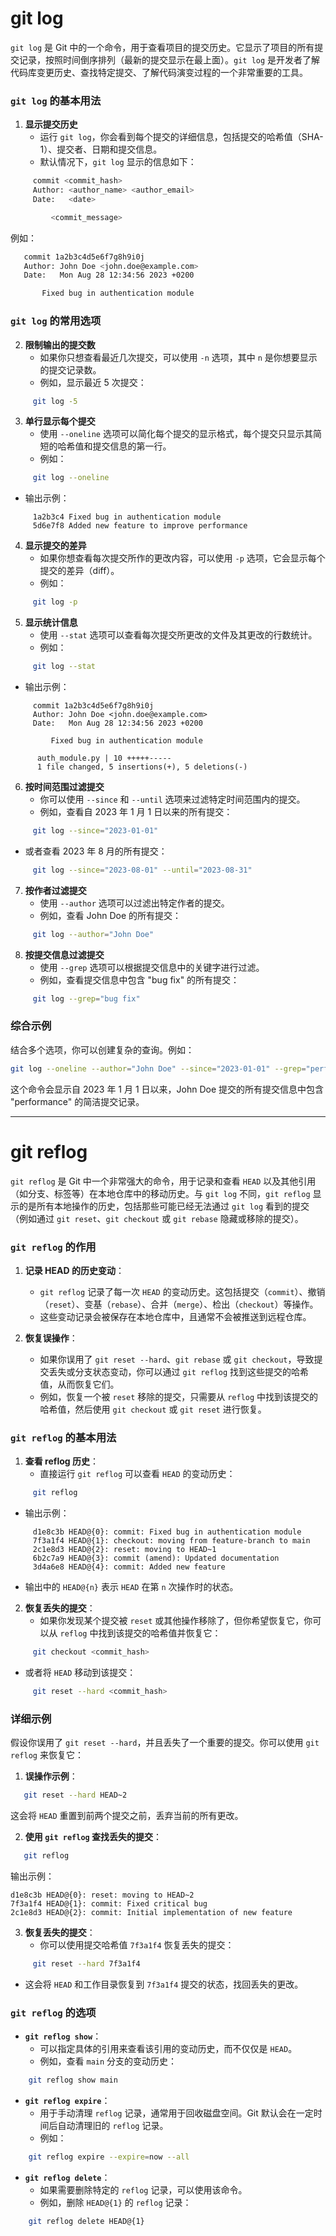 # git log
`git log` 是 Git 中的一个命令，用于查看项目的提交历史。它显示了项目的所有提交记录，按照时间倒序排列（最新的提交显示在最上面）。`git log` 是开发者了解代码库变更历史、查找特定提交、了解代码演变过程的一个非常重要的工具。

### `git log` 的基本用法

1. **显示提交历史**
   - 运行 `git log`，你会看到每个提交的详细信息，包括提交的哈希值（SHA-1）、提交者、日期和提交信息。
   - 默认情况下，`git log` 显示的信息如下：
```bash
     commit <commit_hash>
     Author: <author_name> <author_email>
     Date:   <date>

         <commit_message>
```

   例如：
```bash
   commit 1a2b3c4d5e6f7g8h9i0j
   Author: John Doe <john.doe@example.com>
   Date:   Mon Aug 28 12:34:56 2023 +0200

       Fixed bug in authentication module
```

### `git log` 的常用选项

2. **限制输出的提交数**
   - 如果你只想查看最近几次提交，可以使用 `-n` 选项，其中 `n` 是你想要显示的提交记录数。
   - 例如，显示最近 5 次提交：
```bash
     git log -5
```

3. **单行显示每个提交**
   - 使用 `--oneline` 选项可以简化每个提交的显示格式，每个提交只显示其简短的哈希值和提交信息的第一行。
   - 例如：
```bash
     git log --oneline
```
   - 输出示例：
```
     1a2b3c4 Fixed bug in authentication module
     5d6e7f8 Added new feature to improve performance
```

4. **显示提交的差异**
   - 如果你想查看每次提交所作的更改内容，可以使用 `-p` 选项，它会显示每个提交的差异（diff）。
   - 例如：
```bash
     git log -p
```

5. **显示统计信息**
   - 使用 `--stat` 选项可以查看每次提交所更改的文件及其更改的行数统计。
   - 例如：
```bash
     git log --stat
```
   - 输出示例：
```
     commit 1a2b3c4d5e6f7g8h9i0j
     Author: John Doe <john.doe@example.com>
     Date:   Mon Aug 28 12:34:56 2023 +0200

         Fixed bug in authentication module

      auth_module.py | 10 +++++-----
      1 file changed, 5 insertions(+), 5 deletions(-)
```

6. **按时间范围过滤提交**
   - 你可以使用 `--since` 和 `--until` 选项来过滤特定时间范围内的提交。
   - 例如，查看自 2023 年 1 月 1 日以来的所有提交：
```bash
     git log --since="2023-01-01"
```
   - 或者查看 2023 年 8 月的所有提交：
```bash
     git log --since="2023-08-01" --until="2023-08-31"
```

7. **按作者过滤提交**
   - 使用 `--author` 选项可以过滤出特定作者的提交。
   - 例如，查看 John Doe 的所有提交：
```bash
     git log --author="John Doe"
```

8. **按提交信息过滤提交**
   - 使用 `--grep` 选项可以根据提交信息中的关键字进行过滤。
   - 例如，查看提交信息中包含 "bug fix" 的所有提交：
```bash
     git log --grep="bug fix"
```

### 综合示例

结合多个选项，你可以创建复杂的查询。例如：

```bash
git log --oneline --author="John Doe" --since="2023-01-01" --grep="performance"
```

这个命令会显示自 2023 年 1 月 1 日以来，John Doe 提交的所有提交信息中包含 "performance" 的简洁提交记录。

---
# git reflog

`git reflog` 是 Git 中一个非常强大的命令，用于记录和查看 `HEAD` 以及其他引用（如分支、标签等）在本地仓库中的移动历史。与 `git log` 不同，`git reflog` 显示的是所有本地操作的历史，包括那些可能已经无法通过 `git log` 看到的提交（例如通过 `git reset`、`git checkout` 或 `git rebase` 隐藏或移除的提交）。

### `git reflog` 的作用

1. **记录 HEAD 的历史变动**：
   - `git reflog` 记录了每一次 `HEAD` 的变动历史。这包括提交（`commit`）、撤销（`reset`）、变基（`rebase`）、合并（`merge`）、检出（`checkout`）等操作。
   - 这些变动记录会被保存在本地仓库中，且通常不会被推送到远程仓库。

2. **恢复误操作**：
   - 如果你误用了 `git reset --hard`、`git rebase` 或 `git checkout`，导致提交丢失或分支状态变动，你可以通过 `git reflog` 找到这些提交的哈希值，从而恢复它们。
   - 例如，恢复一个被 `reset` 移除的提交，只需要从 `reflog` 中找到该提交的哈希值，然后使用 `git checkout` 或 `git reset` 进行恢复。

### `git reflog` 的基本用法

1. **查看 reflog 历史**：
   - 直接运行 `git reflog` 可以查看 `HEAD` 的变动历史：
```bash
     git reflog
```
   - 输出示例：
```
     d1e8c3b HEAD@{0}: commit: Fixed bug in authentication module
     7f3a1f4 HEAD@{1}: checkout: moving from feature-branch to main
     2c1e8d3 HEAD@{2}: reset: moving to HEAD~1
     6b2c7a9 HEAD@{3}: commit (amend): Updated documentation
     3d4a6e8 HEAD@{4}: commit: Added new feature
```
   - 输出中的 `HEAD@{n}` 表示 `HEAD` 在第 `n` 次操作时的状态。

2. **恢复丢失的提交**：
   - 如果你发现某个提交被 `reset` 或其他操作移除了，但你希望恢复它，你可以从 `reflog` 中找到该提交的哈希值并恢复它：
```bash
     git checkout <commit_hash>
```
   - 或者将 `HEAD` 移动到该提交：
```bash
     git reset --hard <commit_hash>
```

### 详细示例

假设你误用了 `git reset --hard`，并且丢失了一个重要的提交。你可以使用 `git reflog` 来恢复它：

1. **误操作示例**：
```bash
   git reset --hard HEAD~2
```
   这会将 `HEAD` 重置到前两个提交之前，丢弃当前的所有更改。

2. **使用 `git reflog` 查找丢失的提交**：
```bash
   git reflog
```
   输出示例：
   ```
   d1e8c3b HEAD@{0}: reset: moving to HEAD~2
   7f3a1f4 HEAD@{1}: commit: Fixed critical bug
   2c1e8d3 HEAD@{2}: commit: Initial implementation of new feature
   ```

3. **恢复丢失的提交**：
   - 你可以使用提交哈希值 `7f3a1f4` 恢复丢失的提交：
```bash
     git reset --hard 7f3a1f4
```
   - 这会将 `HEAD` 和工作目录恢复到 `7f3a1f4` 提交的状态，找回丢失的更改。

### `git reflog` 的选项

- **`git reflog show`**：
  - 可以指定具体的引用来查看该引用的变动历史，而不仅仅是 `HEAD`。
  - 例如，查看 `main` 分支的变动历史：
```bash
    git reflog show main
```

- **`git reflog expire`**：
  - 用于手动清理 `reflog` 记录，通常用于回收磁盘空间。Git 默认会在一定时间后自动清理旧的 `reflog` 记录。
  - 例如：
```bash
    git reflog expire --expire=now --all
```

- **`git reflog delete`**：
  - 如果需要删除特定的 `reflog` 记录，可以使用该命令。
  - 例如，删除 `HEAD@{1}` 的 `reflog` 记录：
```bash
    git reflog delete HEAD@{1}
```

